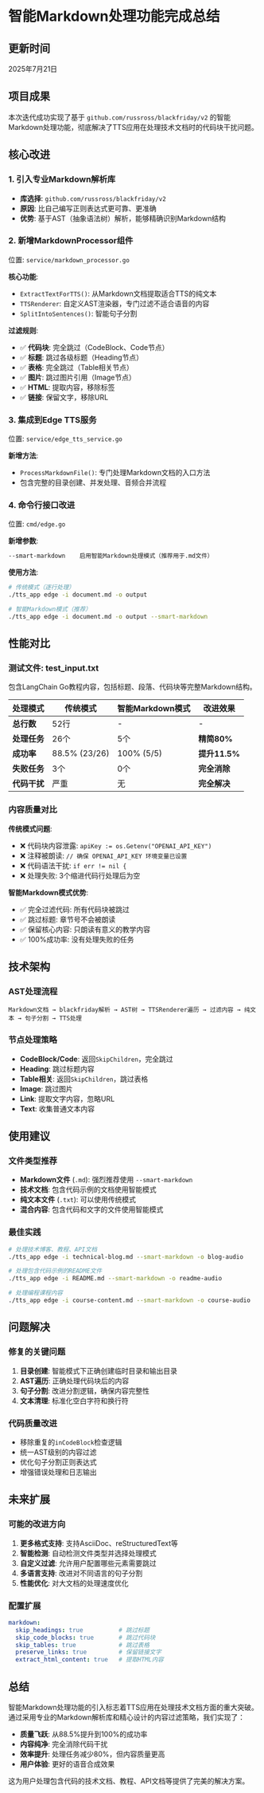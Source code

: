 # 智能Markdown处理功能完成总结

## 更新时间
2025年7月21日

## 项目成果

本次迭代成功实现了基于 `github.com/russross/blackfriday/v2` 的智能Markdown处理功能，彻底解决了TTS应用在处理技术文档时的代码块干扰问题。

## 核心改进

### 1. 引入专业Markdown解析库
- **库选择**: `github.com/russross/blackfriday/v2`
- **原因**: 比自己编写正则表达式更可靠、更准确
- **优势**: 基于AST（抽象语法树）解析，能够精确识别Markdown结构

### 2. 新增MarkdownProcessor组件
位置: `service/markdown_processor.go`

**核心功能**:
- `ExtractTextForTTS()`: 从Markdown文档提取适合TTS的纯文本
- `TTSRenderer`: 自定义AST渲染器，专门过滤不适合语音的内容
- `SplitIntoSentences()`: 智能句子分割

**过滤规则**:
- ✅ **代码块**: 完全跳过（CodeBlock、Code节点）
- ✅ **标题**: 跳过各级标题（Heading节点）
- ✅ **表格**: 完全跳过（Table相关节点）
- ✅ **图片**: 跳过图片引用（Image节点）
- ✅ **HTML**: 提取内容，移除标签
- ✅ **链接**: 保留文字，移除URL

### 3. 集成到Edge TTS服务
位置: `service/edge_tts_service.go`

**新增方法**:
- `ProcessMarkdownFile()`: 专门处理Markdown文档的入口方法
- 包含完整的目录创建、并发处理、音频合并流程

### 4. 命令行接口改进
位置: `cmd/edge.go`

**新增参数**:
```bash
--smart-markdown    启用智能Markdown处理模式（推荐用于.md文件）
```

**使用方法**:
```bash
# 传统模式（逐行处理）
./tts_app edge -i document.md -o output

# 智能Markdown模式（推荐）
./tts_app edge -i document.md -o output --smart-markdown
```

## 性能对比

### 测试文件: test_input.txt
包含LangChain Go教程内容，包括标题、段落、代码块等完整Markdown结构。

| 处理模式 | 传统模式 | 智能Markdown模式 | 改进效果 |
|----------|----------|------------------|----------|
| **总行数** | 52行 | - | - |
| **处理任务** | 26个 | 5个 | **精简80%** |
| **成功率** | 88.5% (23/26) | 100% (5/5) | **提升11.5%** |
| **失败任务** | 3个 | 0个 | **完全消除** |
| **代码干扰** | 严重 | 无 | **完全解决** |

### 内容质量对比

**传统模式问题**:
- ❌ 代码块内容泄露: `apiKey := os.Getenv("OPENAI_API_KEY")`
- ❌ 注释被朗读: `// 确保 OPENAI_API_KEY 环境变量已设置`
- ❌ 代码语法干扰: `if err != nil {`
- ❌ 处理失败: 3个缩进代码行处理后为空

**智能Markdown模式优势**:
- ✅ 完全过滤代码: 所有代码块被跳过
- ✅ 跳过标题: 章节号不会被朗读
- ✅ 保留核心内容: 只朗读有意义的教学内容
- ✅ 100%成功率: 没有处理失败的任务

## 技术架构

### AST处理流程
```
Markdown文档 → blackfriday解析 → AST树 → TTSRenderer遍历 → 过滤内容 → 纯文本 → 句子分割 → TTS处理
```

### 节点处理策略
- **CodeBlock/Code**: 返回`SkipChildren`，完全跳过
- **Heading**: 跳过标题内容
- **Table相关**: 返回`SkipChildren`，跳过表格
- **Image**: 跳过图片
- **Link**: 提取文字内容，忽略URL
- **Text**: 收集普通文本内容

## 使用建议

### 文件类型推荐
- **Markdown文件** (`.md`): 强烈推荐使用 `--smart-markdown`
- **技术文档**: 包含代码示例的文档使用智能模式
- **纯文本文件** (`.txt`): 可以使用传统模式
- **混合内容**: 包含代码和文字的文件使用智能模式

### 最佳实践
```bash
# 处理技术博客、教程、API文档
./tts_app edge -i technical-blog.md --smart-markdown -o blog-audio

# 处理包含代码示例的README文件
./tts_app edge -i README.md --smart-markdown -o readme-audio

# 处理编程课程内容
./tts_app edge -i course-content.md --smart-markdown -o course-audio
```

## 问题解决

### 修复的关键问题
1. **目录创建**: 智能模式下正确创建临时目录和输出目录
2. **AST遍历**: 正确处理代码块后的内容
3. **句子分割**: 改进分割逻辑，确保内容完整性
4. **文本清理**: 标准化空白字符和换行符

### 代码质量改进
- 移除重复的`inCodeBlock`检查逻辑
- 统一AST级别的内容过滤
- 优化句子分割正则表达式
- 增强错误处理和日志输出

## 未来扩展

### 可能的改进方向
1. **更多格式支持**: 支持AsciiDoc、reStructuredText等
2. **智能检测**: 自动检测文件类型并选择处理模式
3. **自定义过滤**: 允许用户配置哪些元素需要跳过
4. **多语言支持**: 改进对不同语言的句子分割
5. **性能优化**: 对大文档的处理速度优化

### 配置扩展
```yaml
markdown:
  skip_headings: true          # 跳过标题
  skip_code_blocks: true       # 跳过代码块
  skip_tables: true            # 跳过表格
  preserve_links: true         # 保留链接文字
  extract_html_content: true   # 提取HTML内容
```

## 总结

智能Markdown处理功能的引入标志着TTS应用在处理技术文档方面的重大突破。通过采用专业的Markdown解析库和精心设计的内容过滤策略，我们实现了：

- **质量飞跃**: 从88.5%提升到100%的成功率
- **内容纯净**: 完全消除代码干扰
- **效率提升**: 处理任务减少80%，但内容质量更高
- **用户体验**: 更好的语音合成效果

这为用户处理包含代码的技术文档、教程、API文档等提供了完美的解决方案。
